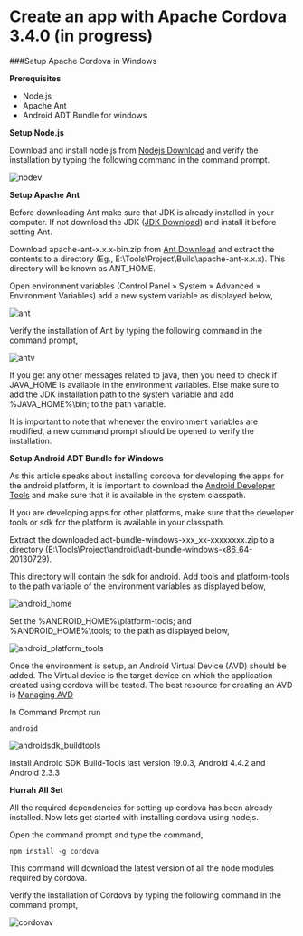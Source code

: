 
Create an app with Apache Cordova 3.4.0 (in progress)
=======================================

###Setup Apache Cordova in Windows

**Prerequisites**

* Node.js
* Apache Ant
* Android ADT Bundle for windows

**Setup Node.js**

Download and install node.js from [Nodejs Download](http://nodejs.org/download/) and verify the installation by typing the following command in the command prompt.

![nodev](https://raw.github.com/marti1125/aerogear-apachecordova-helloworld/master/doc/nodev.png)

**Setup Apache Ant**

Before downloading Ant make sure that JDK is already installed in your computer. If not download the JDK ([JDK Download](http://www.oracle.com/technetwork/java/javase/downloads/jdk7-downloads-1880260.html)) and install it before setting Ant. 

Download apache-ant-x.x.x-bin.zip from [Ant Download](http://ant.apache.org/bindownload.cgi) and extract the contents to a directory (Eg., E:\Tools\Project\Build\apache-ant-x.x.x). This directory will be known as ANT_HOME.

Open environment variables (Control Panel » System » Advanced » Environment Variables) add a new system variable as displayed below, 

![ant](https://raw.github.com/marti1125/aerogear-apachecordova-helloworld/master/doc/ant.png)

Verify the installation of Ant by typing the following command in the command prompt, 

![antv](https://raw.github.com/marti1125/aerogear-apachecordova-helloworld/master/doc/apacheantv.png)

If you get any other messages related to java, then you need to check if JAVA_HOME is available in the environment variables. Else make sure to add the JDK installation path to the system variable and add %JAVA_HOME%\bin; to the path variable.

It is important to note that whenever the environment variables are modified, a new command prompt should be opened to verify the installation.

**Setup Android ADT Bundle for Windows**

As this article speaks about installing cordova for developing the apps for the android platform, it is important to download the [Android Developer Tools](http://developer.android.com/sdk/index.html) and make sure that it is available in the system classpath.

If you are developing apps for other platforms, make sure that the developer tools or sdk for the platform is available in your classpath.

Extract the downloaded adt-bundle-windows-xxx_xx-xxxxxxxx.zip to a directory (E:\Tools\Project\android\adt-bundle-windows-x86_64-20130729). 

This directory will contain the sdk for android. Add tools and platform-tools to the path variable of the environment variables as displayed below,

![android_home](https://raw.github.com/marti1125/aerogear-apachecordova-helloworld/master/doc/android_home.png)

Set the %ANDROID_HOME%\platform-tools; and %ANDROID_HOME%\tools; to the path as displayed below,

![android_platform_tools](https://raw.github.com/marti1125/aerogear-apachecordova-helloworld/master/doc/add_path_android_home.png)

Once the environment is setup, an Android Virtual Device (AVD) should be added. The Virtual device is the target device on which the application created using cordova will be tested. The best resource for creating an AVD is [Managing AVD](http://developer.android.com/tools/devices/managing-avds.html)

In Command Prompt run

    android

![androidsdk_buildtools](https://raw.github.com/marti1125/aerogear-apachecordova-helloworld/master/doc/androidsdk_buildtools.png)

Install Android SDK Build-Tools last version 19.0.3, Android 4.4.2 and Android 2.3.3 

**Hurrah All Set**


All the required dependencies for setting up cordova has been already installed. Now lets get started with installing cordova using nodejs.

Open the command prompt and type the command,

    npm install -g cordova

This command will download the latest version of all the node modules required by cordova. 

Verify the installation of Cordova by typing the following command in the command prompt,

![cordovav](https://raw.github.com/marti1125/aerogear-apachecordova-helloworld/master/doc/cordovav.png)

